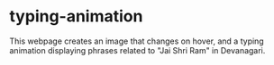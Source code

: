 # typing-animation
This webpage creates an image that changes on hover, and a typing animation displaying phrases related to "Jai Shri Ram" in Devanagari.
